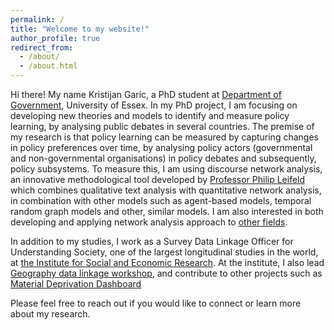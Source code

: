 ```yaml
---
permalink: /
title: "Welcome to my website!"
author_profile: true
redirect_from: 
  - /about/
  - /about.html
---
```


 Hi there! My name Kristijan Garic, a PhD student at [Department of Government](https://www.essex.ac.uk/departments/government), University of Essex. 
 In my PhD project, I am focusing on developing new theories and models to identify and measure policy learning, by analysing public debates in several countries. 
 The premise of my research is that policy learning can be measured by capturing changes in policy preferences over time, by analysing policy actors (governmental and non-governmental organisations) in policy debates and subsequently, policy subsystems. 
 To measure this, I am using discourse network analysis, an innovative methodological tool developed by [Professor Philip Leifeld](https://www.philipleifeld.com) which combines qualitative text analysis with quantitative network analysis, in combination with other models such as agent-based models, temporal random graph models and other, similar models.  I am also interested in both developing and applying network analysis approach to [other fields](https://osf.io/7f5x6/download).



 In addition to my studies, I work as a Survey Data Linkage Officer for Understanding Society, one of the largest longitudinal studies in the world, at [the Institute for Social and Economic Research](https://www.iser.essex.ac.uk/people/kg20588). At the institute, I also lead [Geography data linkage workshop](https://www.understandingsociety.ac.uk/help/training/geographical-data-linkage/), and contribute to other projects such as [Material Deprivation Dashboard](https://www.understandingsociety.ac.uk/news/2023/10/16/new-material-deprivation-dashboard/)

 Please feel free to reach out if you would like to connect or learn more about my research.





